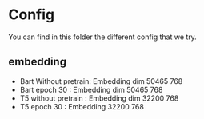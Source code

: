 # Config

You can find in this folder the different config that we try.

## embedding

- Bart Without pretrain: Embedding dim 50465 768
- Bart epoch 30 : Embedding dim 50465 768
- T5 without pretrain : Embedding dim 32200 768
- T5 epoch 30 : Embedding 32200 768

